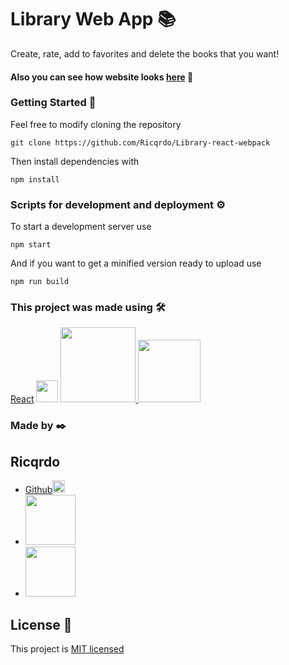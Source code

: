 # Library Web App 📚

Create, rate, add to favorites and delete the books that you want!

<!-- prettier-ignore -->
#### Also you can see how website looks [here](https://library-react.netlify.app/) 🔗

<!-- prettier-ignore -->
### Getting Started 🚀

<!-- prettier-ignore -->
  Feel free to modify cloning the repository

<!-- prettier-ignore -->
  ` git clone https://github.com/Ricqrdo/Library-react-webpack `

<!-- prettier-ignore -->
  Then install dependencies with

<!-- prettier-ignore -->
  ` npm install `

<!-- prettier-ignore -->
### Scripts for development and deployment ⚙️

<!-- prettier-ignore -->
  To start a development server use

<!-- prettier-ignore -->
  ` npm start `

<!-- prettier-ignore -->
  And if you want to get a minified version ready to upload use

<!-- prettier-ignore -->
  ` npm run build `

<!-- prettier-ignore -->
### This project was made using 🛠️

<!-- prettier-ignore -->
  [React](https://github.com/facebook/react) <img src='https://upload.wikimedia.org/wikipedia/commons/a/a7/React-icon.svg' width='35px'>
  <a href='https://github.com/webpack/webpack'><img src='https://raw.githubusercontent.com/webpack/media/05bb13961020d58eb6c4cad1c45e3299a6b455c7/logo/logo-on-white-bg.svg' width='120px'>
  <a href='https://github.com/babel/babel'><img src='https://upload.wikimedia.org/wikipedia/commons/0/02/Babel_Logo.svg' width='100px'></a>

<!-- prettier-ignore -->
### Made by ✒️

<!-- prettier-ignore -->
  ## Ricqrdo

<!-- prettier-ignore -->
  - <a href='https://github.com/Ricqrdo'>Github<img src='https://upload.wikimedia.org/wikipedia/commons/9/91/Octicons-mark-github.svg' width='20px'></a>
  - <a href='https://www.linkedin.com/in/ricqrdo/'><img src='https://upload.wikimedia.org/wikipedia/commons/0/01/LinkedIn_Logo.svg' width='80px'></a>
  - <a href='https://twitter.com/Ricqrdo__'><img src='https://upload.wikimedia.org/wikipedia/commons/5/51/Twitter_logo.svg' width='80px'></a>

## License 📜

<!-- prettier-ignore -->
  This project is [MIT licensed](https://github.com/facebook/react/blob/master/LICENSE)
